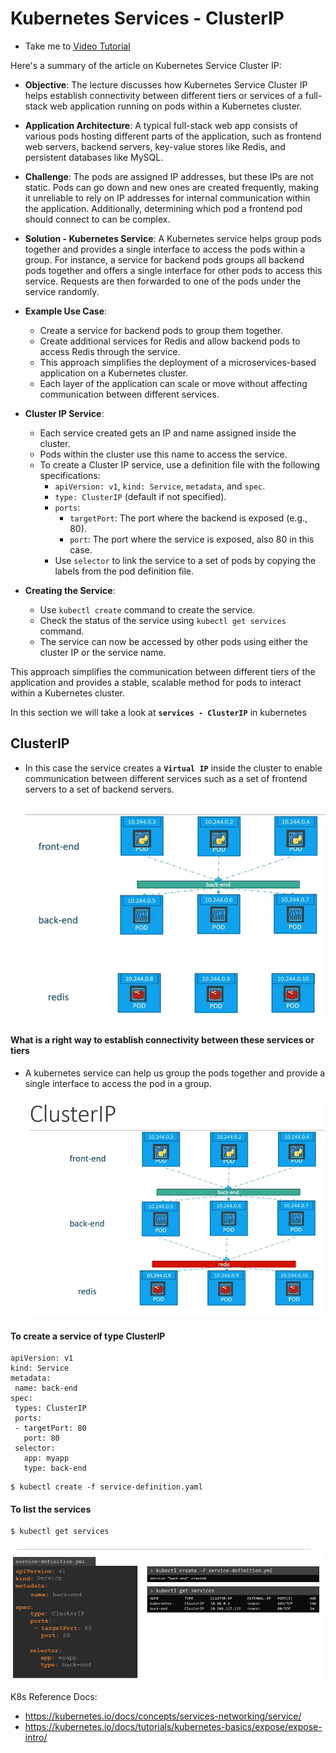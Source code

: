 # Kubernetes Services - ClusterIP
  - Take me to [Video Tutorial](https://kodekloud.com/topic/services-cluster-ip-2/)

Here's a summary of the article on Kubernetes Service Cluster IP:

- **Objective**: The lecture discusses how Kubernetes Service Cluster IP helps establish connectivity between different tiers or services of a full-stack web application running on pods within a Kubernetes cluster.
  
- **Application Architecture**: A typical full-stack web app consists of various pods hosting different parts of the application, such as frontend web servers, backend servers, key-value stores like Redis, and persistent databases like MySQL.

- **Challenge**: The pods are assigned IP addresses, but these IPs are not static. Pods can go down and new ones are created frequently, making it unreliable to rely on IP addresses for internal communication within the application. Additionally, determining which pod a frontend pod should connect to can be complex.

- **Solution - Kubernetes Service**: A Kubernetes service helps group pods together and provides a single interface to access the pods within a group. For instance, a service for backend pods groups all backend pods together and offers a single interface for other pods to access this service. Requests are then forwarded to one of the pods under the service randomly.

- **Example Use Case**:
  - Create a service for backend pods to group them together.
  - Create additional services for Redis and allow backend pods to access Redis through the service.
  - This approach simplifies the deployment of a microservices-based application on a Kubernetes cluster.
  - Each layer of the application can scale or move without affecting communication between different services.

- **Cluster IP Service**:
  - Each service created gets an IP and name assigned inside the cluster.
  - Pods within the cluster use this name to access the service.
  - To create a Cluster IP service, use a definition file with the following specifications:
    - `apiVersion: v1`, `kind: Service`, `metadata`, and `spec`.
    - `type: ClusterIP` (default if not specified).
    - `ports`:
      - `targetPort`: The port where the backend is exposed (e.g., 80).
      - `port`: The port where the service is exposed, also 80 in this case.
    - Use `selector` to link the service to a set of pods by copying the labels from the pod definition file.

- **Creating the Service**:
  - Use `kubectl create` command to create the service.
  - Check the status of the service using `kubectl get services` command.
  - The service can now be accessed by other pods using either the cluster IP or the service name.

This approach simplifies the communication between different tiers of the application and provides a stable, scalable method for pods to interact within a Kubernetes cluster.



  
In this section we will take a look at **`services - ClusterIP`** in kubernetes
         
## ClusterIP
- In this case the service creates a **`Virtual IP`** inside the cluster to enable communication between different services such as a set of frontend servers to a set of backend servers.
    
    ![srvc1](../../images/srvc1.PNG)
    
#### What is a right way to establish connectivity between these services or tiers  
- A kubernetes service can help us group the pods together and provide a single interface to access the pod in a group.

  ![srvc2](../../images/srvc2.PNG)
  
#### To create a service of type ClusterIP
```
apiVersion: v1
kind: Service
metadata:
 name: back-end
spec:
 types: ClusterIP
 ports:
 - targetPort: 80
   port: 80
 selector:
   app: myapp
   type: back-end
```
```
$ kubectl create -f service-definition.yaml
```

#### To list the services
```
$ kubectl get services
```
  ![srvc3](../../images/srvc3.PNG)
   
K8s Reference Docs:
- https://kubernetes.io/docs/concepts/services-networking/service/
- https://kubernetes.io/docs/tutorials/kubernetes-basics/expose/expose-intro/
